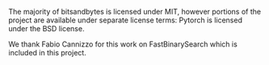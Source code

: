 The majority of bitsandbytes is licensed under MIT, however portions of the project are available under separate license terms: Pytorch is licensed under the BSD license.

We thank Fabio Cannizzo for this work on FastBinarySearch which is included in this project.
